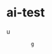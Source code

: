   # ai-test 
  u
 
            g   
 

   
                     
                          
             
                      
     
        
 
    
 
 
